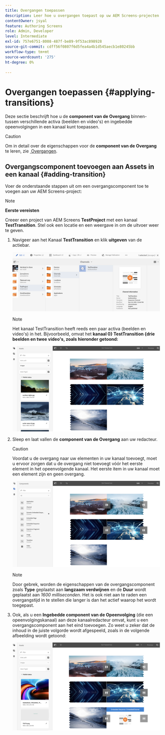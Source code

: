 ```yaml
---
title: Overgangen toepassen
description: Leer hoe u overgangen toepast op uw AEM Screens-projecten.
contentOwner: jsyal
feature: Authoring Screens
role: Admin, Developer
level: Intermediate
exl-id: 757e6751-8008-487f-be89-9f53ac898928
source-git-commit: cdff56f0807f6d5fea4a4b1d545aecb1e80245bb
workflow-type: tm+mt
source-wordcount: '275'
ht-degree: 0%

---
```


# Overgangen toepassen {#applying-transitions}

Deze sectie beschrijft hoe u de **component van de Overgang** binnen-tussen verschillende activa (beelden en video&#39;s) en ingebedde opeenvolgingen in een kanaal kunt toepassen.

>[!CAUTION]
>
>Om in detail over de eigenschappen voor de **component van de Overgang** te leren, zie [&#x200B; Overgangen &#x200B;](adding-components-to-a-channel.md#transition).

## Overgangscomponent toevoegen aan Assets in een kanaal {#adding-transition}

Voer de onderstaande stappen uit om een overgangscomponent toe te voegen aan uw AEM Screens-project:

>[!NOTE]
>
>**Eerste vereisten**
>
>Creeer een project van AEM Screens **TestProject** met een kanaal **TestTransition**. Stel ook een locatie en een weergave in om de uitvoer weer te geven.

1. Navigeer aan het Kanaal **TestTransition** en klik **uitgeven** van de actiebar.

   ![&#x200B; image1 &#x200B;](assets/transitions1.png)

   >[!NOTE]
   >
   >Het **&#x200B;**&#x200B;kanaal TestTransition heeft reeds een paar activa (beelden en video&#39;s) in het. Bijvoorbeeld, omvat het **kanaal 0&rbrace; TestTransition &lbrace;drie beelden en twee video&#39;s, zoals hieronder getoond:**

   ![&#x200B; image2 &#x200B;](assets/transitions2.png)


1. Sleep en laat vallen de **component van de Overgang** aan uw redacteur.

   >[!CAUTION]
   >
   >Voordat u de overgang naar uw elementen in uw kanaal toevoegt, moet u ervoor zorgen dat u de overgang niet toevoegt vóór het eerste element in het opeenvolgende kanaal. Het eerste item in uw kanaal moet een element zijn en geen overgang.

   ![&#x200B; image3 &#x200B;](assets/transitions3.png)

   >[!NOTE]
   >
   >Door gebrek, worden de eigenschappen van de overgangscomponent zoals **Type** geplaatst aan **langzaam verdwijnen** en de **Duur** wordt geplaatst aan *1600 milliseconden*. Het is ook niet aan te raden een overgangstijd in te stellen die langer is dan het actief waarop het wordt toegepast.

1. Ook, als u een **Ingebedde component van de Opeenvolging** (die een opeenvolgingskanaal) aan deze kanaalredacteur omvat, kunt u een overgangscomponent aan het eind toevoegen. Zo weet u zeker dat de inhoud in de juiste volgorde wordt afgespeeld, zoals in de volgende afbeelding wordt getoond:

   ![&#x200B; image3 &#x200B;](assets/transitions5.png)
